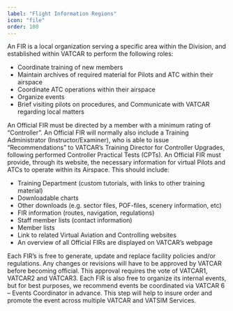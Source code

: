 ```yaml
---
label: "Flight Information Regions"
icon: "file"
order: 100
---
```


An FIR is a local organization serving a specific area within the Division, and established within VATCAR to perform the following roles:

- Coordinate training of new members
- Maintain archives of required material for Pilots and ATC within their airspace
- Coordinate ATC operations within their airspace
- Organize events
- Brief visiting pilots on procedures, and Communicate with VATCAR regarding local matters

An Official FIR must be directed by a member with a minimum rating of “Controller”. An Official FIR will normally also include a Training Administrator (Instructor/Examiner), who is able to issue “Recommendations” to VATCAR’s Training Director for Controller Upgrades, following performed Controller Practical Tests (CPTs). An Official FIR must provide, through its website, the necessary information for virtual Pilots and ATCs to operate within its Airspace. This should include:

- Training Department (custom tutorials, with links to other training material)
- Downloadable charts
- Other downloads (e.g. sector files, POF-files, scenery information, etc)
- FIR information (routes, navigation, regulations)
- Staff member lists (contact information)
- Member lists
- Link to related Virtual Aviation and Controlling websites
- An overview of all Official FIRs are displayed on VATCAR’s webpage

Each FIR’s is free to generate, update and replace facility policies and/or regulations. Any changes or revisions will have to be approved by VATCAR before becoming official. This approval requires the vote of VATCAR1, VATCAR2 and VATCAR3. Each FIR is also free to organize its internal events, but for best purposes, we recommend events be coordinated via VATCAR 6 – Events Coordinator in advance. This step will help to insure order and promote the event across multiple VATCAR and VATSIM Services.
